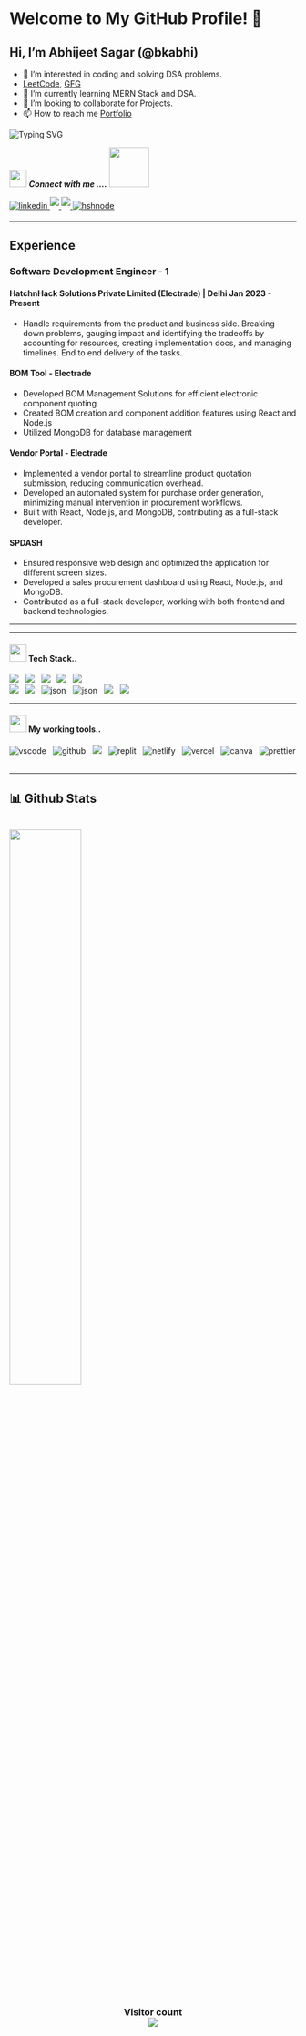# Welcome to My GitHub Profile! 👋

## Hi, I’m Abhijeet Sagar (@bkabhi)
- 👀 I’m interested in coding and solving DSA problems.
- <a href="https://leetcode.com/bkabhijeet/" target="_blank">LeetCode<a/>, 
 <a href="https://auth.geeksforgeeks.org/user/bkabhijeet/" target="_blank"> GFG <a/>
- 🌱 I’m currently learning MERN Stack and DSA.
- 💞️ I’m looking to collaborate for Projects.
- 📫 How to reach me <a href='https://bkabhi.netlify.app' target="_blank">Portfolio</a>

 ![Typing SVG](https://readme-typing-svg.herokuapp.com?font=comfortaa&color=016EEA&size=24&width=500&lines=Currently+Learning+Full-Stack+Web+Development;Data+Structures+and+Algorithms;Nice+to+meet+you...)
  <br>
  
<img src="https://media.giphy.com/media/iY8CRBdQXODJSCERIr/giphy.gif" width="30px">&nbsp;**_Connect with me ...._** <img src='https://raw.githubusercontent.com/ShahriarShafin/ShahriarShafin/main/Assets/handshake.gif' width="70px">

<p>
<!-- <a href="https://www.instagram.com/bkabhijeet/" target="_blank">
<img src="https://img.shields.io/badge/instagram-%ff5851db.svg?color=f02b9a&style=for-the-badge&logo=instagram&logoColor=white" t=instagram style="margin-bottom: 5px;" />
 </a> -->
<a href="https://www.linkedin.com/in/bkabhi/" target="_blank">
<img src=https://img.shields.io/badge/linkedin-%2300acee.svg?color=405DE6&style=for-the-badge&logo=linkedin&logoColor=white alt=linkedin style="margin-bottom: 5px;" />
</a>
  <a href="mailto:bloggerbkabhi@gmail.com" target="_blank">
<img src="https://camo.githubusercontent.com/71a0f4bfcf1f2220e2b1c246ac2ee681c47ee914d1c1f0e27a0e6c9ac2e9f134/68747470733a2f2f696d672e736869656c64732e696f2f62616467652f476d61696c2d4431343833363f7374796c653d666f722d7468652d6261646765266c6f676f3d676d61696c266c6f676f436f6c6f723d7768697465" t=portfolio style="margin-bottom: 5px;" />
 </a>
 <a href="https://bkabhi.netlify.app/" target="_blank">
<img src="https://camo.githubusercontent.com/fbe065fbc7632dd0e34d672a4c2a81ece685f2dc3b44365e507a860e615c1f27/68747470733a2f2f696d672e736869656c64732e696f2f62616467652f706f7274666f6c696f2d3141413236303f7374796c653d666f722d7468652d6261646765266c6f676f3d41626f75742e6d65266c6f676f436f6c6f723d7768697465" t=portfolio style="margin-bottom: 5px;" />
 </a>
 
<!-- <a href="https://twitter.com/" target="_blank">
<img src=https://img.shields.io/badge/twitter-%2300acee.svg?color=1DA1F2&style=for-the-badge&logo=twitter&logoColor=white alt=twitter style="margin-bottom: 5px;" />
</a> -->

<a href="https://bkabhi.hashnode.dev" target="_blank">
<img src=https://img.shields.io/badge/hashnode-%2300acee.svg?color=2962FF&style=for-the-badge&logo=hashnode&logoColor=white alt=hshnode style="margin-bottom: 5px;" />
</a>
</p>

---

## Experience

### Software Development Engineer - 1
#### HatchnHack Solutions Private Limited (Electrade) | Delhi Jan 2023 - Present
- Handle requirements from the product and business side. Breaking down problems, gauging impact and identifying the tradeoffs by accounting for resources, creating implementation docs, and managing timelines. End to end delivery of the tasks.

#### BOM Tool - Electrade
- Developed BOM Management Solutions for efficient electronic component quoting
- Created BOM creation and component addition features using React and Node.js
- Utilized MongoDB for database management

#### Vendor Portal - Electrade
- Implemented a vendor portal to streamline product quotation submission, reducing communication overhead.
- Developed an automated system for purchase order generation, minimizing manual intervention in procurement workflows.
- Built with React, Node.js, and MongoDB, contributing as a full-stack developer.

#### SPDASH
- Ensured responsive web design and optimized the application for different screen sizes.
- Developed a sales procurement dashboard using React, Node.js, and MongoDB.
- Contributed as a full-stack developer, working with both frontend and backend technologies.

---

<hr>
<h4><img src="https://media.giphy.com/media/iY8CRBdQXODJSCERIr/giphy.gif" width="30px">&nbsp;Tech Stack..</h4>
<p >
 <img src="https://img.shields.io/badge/javascript%20-%23F7DF1.svg?&style=for-the-badge&logo=javascript&logoColor=white" />&nbsp;&nbsp;
 <img src="https://img.shields.io/badge/html5%20-%23e34f26.svg?&style=for-the-badge&logo=html5&logoColor=white" />&nbsp;&nbsp;
 <img src="https://img.shields.io/badge/css3%20-%231572B6.svg?&style=for-the-badge&logo=css3&logoColor=white" />&nbsp;&nbsp;
 <img src="https://img.shields.io/badge/React-20232A?style=for-the-badge&logo=react&logoColor=61DAFB" />&nbsp;&nbsp;
 <img src="https://img.shields.io/badge/Material%20UI-007FFF?style=for-the-badge&logo=mui&logoColor=white" />&nbsp;&nbsp;
 <br/>
 <img src="https://img.shields.io/badge/Chakra--UI-319795?style=for-the-badge&logo=chakra-ui&logoColor=white" />&nbsp;&nbsp;
 <img src="https://img.shields.io/badge/Redux-593D88?style=for-the-badge&logo=redux&logoColor=white" />&nbsp;&nbsp;
 <img src="https://img.shields.io/badge/json-5E5C5C?style=for-the-badge&logo=json&logoColor=white" alt="json" />&nbsp;&nbsp;
 <img src="https://img.shields.io/badge/styled--components-DB7093?style=for-the-badge&logo=styled-components&logoColor=white" alt="json" />&nbsp;&nbsp;
 <img src="https://img.shields.io/badge/Node.js-339933?style=for-the-badge&logo=nodedotjs&logoColor=white" />&nbsp;&nbsp;
 <img src="https://img.shields.io/badge/npm-CB3837?style=for-the-badge&logo=npm&logoColor=white" />&nbsp;&nbsp;
<!--  <img src="" />&nbsp;&nbsp; -->
</p>
<hr>
<h4><img src="https://media.giphy.com/media/iY8CRBdQXODJSCERIr/giphy.gif" width="30px">&nbsp;My working tools..</h4>
<p>
  <img src="https://img.shields.io/badge/VSCode-0078D4?style=for-the-badge&logo=visual%20studio%20code&logoColor=white" alt="vscode" />&nbsp;&nbsp;
  <img src="https://img.shields.io/badge/GitHub-100000?style=for-the-badge&logo=github&logoColor=white" alt="github"/>&nbsp;&nbsp;
  <img src="https://img.shields.io/badge/Git%20-%23F7DF1E.svg?&style=for-the-badge&color=blue&logo=Git&logoColor=white" />&nbsp;&nbsp;
  <img src="https://img.shields.io/badge/replit-667881?style=for-the-badge&logo=replit&logoColor=white" alt="replit" />&nbsp;&nbsp;
 <img src="https://img.shields.io/badge/Netlify-%2300C7B7.svg?style=for-the-badge&logo=netlify&logoColor=white" alt="netlify" />&nbsp;&nbsp;
 <img src="https://img.shields.io/badge/Vercel-000000?style=for-the-badge&logo=vercel&logoColor=white" alt="vercel" />&nbsp;&nbsp;
  <img src="https://img.shields.io/badge/Canva-%2300C4CC.svg?&style=for-the-badge&logo=Canva&logoColor=white" alt="canva" />&nbsp;&nbsp;
  <img src="https://img.shields.io/badge/prettier-1A2C34?style=for-the-badge&logo=prettier&logoColor=F7BA3E" alt="prettier" />&nbsp;&nbsp;
</p>
<hr>

<h2>📊 Github Stats</h2>
<br/>

<div>
  <img width="50%" src="https://github-readme-stats.vercel.app/api?username=bkabhi&show_icons=true&theme=dark" />
</div>
 <br />
<!-- <img src="https://activity-graph.herokuapp.com/graph?username=bkabhi&theme=react-dark" alt="activitygraph&theme=dark" />  -->
<br />
<p align=""><img src="https://github-readme-streak-stats.herokuapp.com/?user=bkabhi&theme=dark" alt=""/></p>
<p align="" ><img src="https://github-profile-trophy.vercel.app/?username=bkabhi&theme=dark" alt=""/> </p>
<br>
<h3 align="center"> 
  Visitor count <br>
  <img src="https://profile-counter.glitch.me/bkabhi/count.svg" />
</h3>

<!---
bkabhi/bkabhi is a ✨ special ✨ repository because its `README.md` (this file) appears on your GitHub profile.
You can click the Preview link to take a look at your changes.
--->
